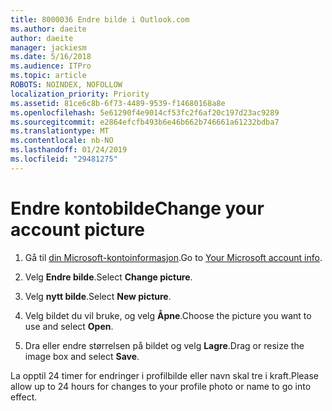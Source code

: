 ```yaml
---
title: 8000036 Endre bilde i Outlook.com
ms.author: daeite
author: daeite
manager: jackiesm
ms.date: 5/16/2018
ms.audience: ITPro
ms.topic: article
ROBOTS: NOINDEX, NOFOLLOW
localization_priority: Priority
ms.assetid: 81ce6c8b-6f73-4489-9539-f14680168a8e
ms.openlocfilehash: 5e61290f4e9014cf53fc2f6af20c197d23ac9289
ms.sourcegitcommit: e2864efcfb493b6e46b662b746661a61232bdba7
ms.translationtype: MT
ms.contentlocale: nb-NO
ms.lasthandoff: 01/24/2019
ms.locfileid: "29481275"
---
```

# <a name="change-your-account-picture"></a><span data-ttu-id="22327-102">Endre kontobilde</span><span class="sxs-lookup"><span data-stu-id="22327-102">Change your account picture</span></span>

1. <span data-ttu-id="22327-103">Gå til [din Microsoft-kontoinformasjon](https://go.microsoft.com/fwlink/p/?linkid=860841).</span><span class="sxs-lookup"><span data-stu-id="22327-103">Go to [Your Microsoft account info](https://go.microsoft.com/fwlink/p/?linkid=860841).</span></span>
    
2. <span data-ttu-id="22327-104">Velg **Endre bilde**.</span><span class="sxs-lookup"><span data-stu-id="22327-104">Select **Change picture**.</span></span> 
    
3. <span data-ttu-id="22327-105">Velg **nytt bilde**.</span><span class="sxs-lookup"><span data-stu-id="22327-105">Select **New picture**.</span></span> 
    
4. <span data-ttu-id="22327-106">Velg bildet du vil bruke, og velg **Åpne**.</span><span class="sxs-lookup"><span data-stu-id="22327-106">Choose the picture you want to use and select **Open**.</span></span> 
    
5. <span data-ttu-id="22327-107">Dra eller endre størrelsen på bildet og velg **Lagre**.</span><span class="sxs-lookup"><span data-stu-id="22327-107">Drag or resize the image box and select **Save**.</span></span> 
    
<span data-ttu-id="22327-108">La opptil 24 timer for endringer i profilbilde eller navn skal tre i kraft.</span><span class="sxs-lookup"><span data-stu-id="22327-108">Please allow up to 24 hours for changes to your profile photo or name to go into effect.</span></span>
  

